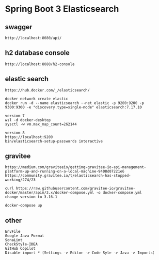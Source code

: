 # Spring Boot 3 Elasticsearch

## swagger

    http://localhost:8080/api/

## h2 database console

    http://localhost:8080/h2-console

## elastic search

    https://hub.docker.com/_/elasticsearch/

    docker network create elastic
    docker run -d --name elasticsearch --net elastic -p 9200:9200 -p 9300:9300 -e "discovery.type=single-node" elasticsearch:7.17.10

    version 7
    wsl -d docker-desktop
    sysctl -w vm.max_map_count=262144

    version 8
    https://localhost:9200
    bin/elasticsearch-setup-passwords interactive

## gravitee

    https://medium.com/graviteeio/getting-gravitee-io-api-management-platform-up-and-running-on-a-local-machine-9408d07221e6
    https://community.gravitee.io/t/elasticsearch-has-stopped-working/274/23
    
    curl https://raw.githubusercontent.com/gravitee-io/gravitee-docker/master/apim/3.x/docker-compose.yml -o docker-compose.yml
    change version to 3.16.1

    docker-compose up

## other

    EnvFile
    Google Java Format
    SonaLint
    CheckStyle-IDEA
    GitHub Copilot
    Disable import * (Settings -> Editor -> Code Syle -> Java -> Imports)